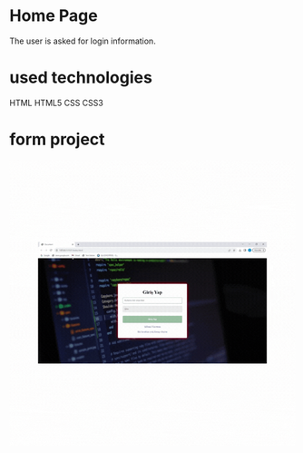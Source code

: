 <h1>Home Page</h1>
The user is asked for login information.


<h1>used technologies</h1>
HTML
HTML5
CSS
CSS3

<h1>form project</h1>

<img src="/form project.gif">
